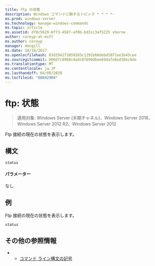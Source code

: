 ```yaml
---
title: ftp の状態
description: Windows コマンドに関するトピック * * * *-
ms.prod: windows-server
ms.technology: manage-windows-commands
ms.topic: article
ms.assetid: d78c5629-6f73-4587-af0b-bd3cc3af5225 vhorne
author: coreyp-at-msft
ms.author: coreyp
manager: dongill
ms.date: 10/16/2017
ms.openlocfilehash: 03d294271059103c1291b66debd1071ee1b45cee
ms.sourcegitcommit: b00d7c8968c4adc8f699dbee694afe6ed36bc9de
ms.translationtype: MT
ms.contentlocale: ja-JP
ms.lasthandoff: 04/08/2020
ms.locfileid: "80842904"
---
```

# <a name="ftp-status"></a>ftp: 状態

>適用対象: Windows Server (半期チャネル)、Windows Server 2016、Windows Server 2012 R2、Windows Server 2012

Ftp 接続の現在の状態を表示します。   
## <a name="syntax"></a>構文  
```  
status  
```  
#### <a name="parameters"></a>パラメーター  
なし  
## <a name="examples"></a><a name=BKMK_Examples></a>例  
Ftp 接続の現在の状態を表示します。  
```  
status  
```  
## <a name="additional-references"></a>その他の参照情報  
-   - [コマンド ライン構文の記号](command-line-syntax-key.md)  

